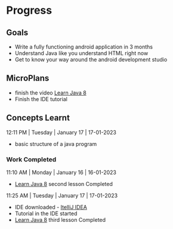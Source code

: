 # Progress

## Goals

- Write a fully functioning android application in 3 months
- Understand Java like you understand HTML right now
- Get to know your way around the android development studio

## MicroPlans

- finish the video [Learn Java 8](https://www.youtube.com/watch?v=grEKMHGYyns&t=2322)
- Finish the IDE tutorial

## Concepts Learnt

12:11 PM | Tuesday | January 17 | 17-01-2023

- basic structure of a java program

### Work Completed

11:10 AM | Monday | January 16 | 16-01-2023

- [Learn Java 8](https://www.youtube.com/watch?v=grEKMHGYyns&t=2322) second lesson Completed

11:25 AM | Tuesday | January 17 | 17-01-2023

- IDE downloaded - [ItelliJ IDEA](https://www.jetbrains.com/idea/)
- Tutorial in the IDE started
- [Learn Java 8](https://www.youtube.com/watch?v=grEKMHGYyns&t=2322) third lesson Completed
